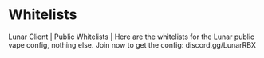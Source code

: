 # Whitelists
Lunar Client | Public Whitelists |
Here are the whitelists for the Lunar public vape config, nothing else.
Join now to get the config: discord.gg/LunarRBX

